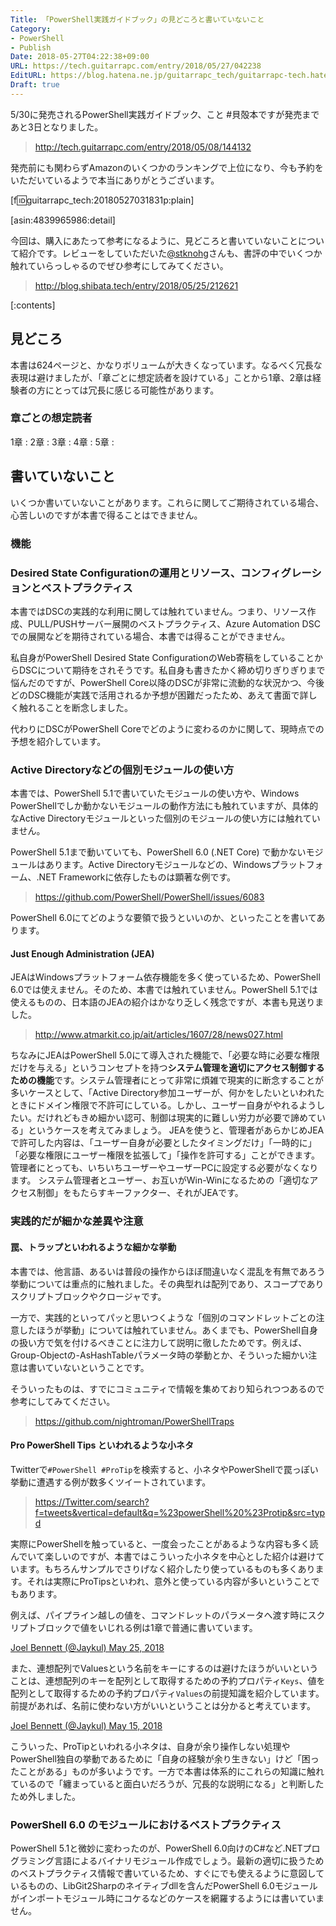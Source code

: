 ```yaml
---
Title: 「PowerShell実践ガイドブック」の見どころと書いていないこと
Category:
- PowerShell
- Publish
Date: 2018-05-27T04:22:38+09:00
URL: https://tech.guitarrapc.com/entry/2018/05/27/042238
EditURL: https://blog.hatena.ne.jp/guitarrapc_tech/guitarrapc-tech.hatenablog.com/atom/entry/17391345971648284313
Draft: true
---
```


5/30に発売されるPowerShell実践ガイドブック、こと #貝殻本ですが発売まであと3日となりました。

> http://tech.guitarrapc.com/entry/2018/05/08/144132

発売前にも関わらずAmazonのいくつかのランキングで上位になり、今も予約をいただいているようで本当にありがとうございます。

[f:id:guitarrapc_tech:20180527031831p:plain]

[asin:4839965986:detail]

今回は、購入にあたって参考になるように、見どころと書いていないことについて紹介です。レビューをしていただいた[@stknohg](https://twitter.com/stknohg)さんも、書評の中でいくつか触れていらっしゃるのでぜひ参考にしてみてください。

> http://blog.shibata.tech/entry/2018/05/25/212621



[:contents]

## 見どころ

本書は624ページと、かなりボリュームが大きくなっています。なるべく冗長な表現は避けましたが、「章ごとに想定読者を設けている」ことから1章、2章は経験者の方にとっては冗長に感じる可能性があります。

### 章ごとの想定読者

1章 :
2章 :
3章 :
4章 :
5章 :




## 書いていないこと

いくつか書いていないことがあります。これらに関してご期待されている場合、心苦しいのですが本書で得ることはできません。

### 機能

### Desired State Configurationの運用とリソース、コンフィグレーションとベストプラクティス

本書ではDSCの実践的な利用に関しては触れていません。つまり、リソース作成、PULL/PUSHサーバー展開のベストプラクティス、Azure Automation DSCでの展開などを期待されている場合、本書では得ることができません。

私自身がPowerShell Desired State ConfigurationのWeb寄稿をしていることからDSCについて期待をされそうです。私自身も書きたかく締め切りぎりぎりまで悩んだのですが、PowerShell Core以降のDSCが非常に流動的な状況かつ、今後どのDSC機能が実践で活用されるか予想が困難だったため、あえて書面で詳しく触れることを断念しました。

代わりにDSCがPowerShell Coreでどのように変わるのかに関して、現時点での予想を紹介しています。

### Active Directoryなどの個別モジュールの使い方

本書では、PowerShell 5.1で書いていたモジュールの使い方や、Windows PowerShellでしか動かないモジュールの動作方法にも触れていますが、具体的なActive Directoryモジュールといった個別のモジュールの使い方には触れていません。

PowerShell 5.1まで動いていても、PowerShell 6.0 (.NET Core) で動かないモジュールはあります。Active Directoryモジュールなどの、Windowsプラットフォーム、.NET Frameworkに依存したものは顕著な例です。

> https://github.com/PowerShell/PowerShell/issues/6083

PowerShell 6.0にてどのような要領で扱うといいのか、といったことを書いてあります。

#### Just Enough Administration (JEA)

JEAはWindowsプラットフォーム依存機能を多く使っているため、PowerShell 6.0では使えません。そのため、本書では触れていません。PowerShell 5.1では使えるものの、日本語のJEAの紹介はかなり乏しく残念ですが、本書も見送りました。

> http://www.atmarkit.co.jp/ait/articles/1607/28/news027.html

ちなみにJEAはPowerShell 5.0にて導入された機能で、「必要な時に必要な権限だけを与える」というコンセプトを持つ**システム管理を適切にアクセス制御するための機能**です。システム管理者にとって非常に煩雑で現実的に断念することが多いケースとして、「Active Directory参加ユーザーが、何かをしたいといわれたときにドメイン権限で不許可にしている。しかし、ユーザー自身がやれるようしたい。だけれどもきめ細かい認可、制御は現実的に難しい労力が必要で諦めている」というケースを考えてみましょう。
JEAを使うと、管理者があらかじめJEAで許可した内容は、「ユーザー自身が必要としたタイミングだけ」「一時的に」「必要な権限にユーザー権限を拡張して」「操作を許可する」ことができます。管理者にとっても、いちいちユーザーやユーザーPCに設定する必要がなくなります。
システム管理者とユーザー、お互いがWin-Winになるための「適切なアクセス制御」をもたらすキーファクター、それがJEAです。

### 実践的だが細かな差異や注意

#### 罠、トラップといわれるような細かな挙動

本書では、他言語、あるいは普段の操作からほぼ間違いなく混乱を有無であろう挙動については重点的に触れました。その典型れは配列であり、スコープでありスクリプトブロックやクロージャです。

一方で、実践的といってパッと思いつくような「個別のコマンドレットごとの注意したほうが挙動」については触れていません。あくまでも、PowerShell自身の扱い方で気を付けるべきことに注力して説明に徹したためです。例えば、Group-Objectの-AsHashTableパラメータ時の挙動とか、そういった細かい注意は書いていないということです。

そういったものは、すでにコミュニティで情報を集めており知られつつあるので参考にしてみてください。

> https://github.com/nightroman/PowerShellTraps

#### Pro PowerShell Tips といわれるような小ネタ

Twitterで`#PowerShell #ProTip`を検索すると、小ネタやPowerShellで罠っぽい挙動に遭遇する例が数多くツイートされています。

> https://Twitter.com/search?f=tweets&vertical=default&q=%23powerShell%20%23Protip&src=typd

実際にPowerShellを触っていると、一度会ったことがあるような内容も多く読んでいて楽しいのですが、本書ではこういった小ネタを中心とした紹介は避けています。もちろんサンプルでさりげなく紹介したり使っているものも多くあります。それは実際にProTipsといわれ、意外と使っている内容が多いということでもあります。

例えば、パイプライン越しの値を、コマンドレットのパラメータへ渡す時にスクリプトブロックで値をいじれる例は1章で普通に書いています。

[Joel Bennett (@Jaykul) May 25, 2018](https://twitter.com/Jaykul/status/999852304777011200?ref_src=twsrc%5Etfw)

また、連想配列でValuesという名前をキーにするのは避けたほうがいいということは、連想配列のキーを配列として取得するための予約プロパティ`Keys`、値を配列として取得するための予約プロパティ`Values`の前提知識を紹介しています。前提があれば、名前に使わない方がいいということは分かると考えています。

[Joel Bennett (@Jaykul) May 15, 2018](https://twitter.com/Jaykul/status/996487239235522560?ref_src=twsrc%5Etfw)

こういった、ProTipといわれる小ネタは、自身が余り操作しない処理やPowerShell独自の挙動であるために「自身の経験が余り生きない」けど「困ったことがある」ものが多いようです。一方で本書は体系的にこれらの知識に触れているので「纏まっていると面白いだろうが、冗長的な説明になる」と判断したため外しました。

### PowerShell 6.0 のモジュールにおけるベストプラクティス

PowerShell 5.1と微妙に変わったのが、PowerShell 6.0向けのC#など.NETプログラミング言語によるバイナリモジュール作成でしょう。最新の適切に扱うためのベストプラクティス情報で書いているため、すぐにでも使えるように意図しているものの、LibGit2Sharpのネイティブdllを含んだPowerShell 6.0モジュールがインポートモジュール時にコケるなどのケースを網羅するようには書いていません。
